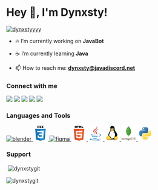 <h1 align="left">Hey 👋, I'm Dynxsty!</h1>
<p align="left"> <a href="https://twitter.com/dynxstyyyy" target="blank"><img src="https://img.shields.io/twitter/follow/dynxstyyyy?logo=twitter&style=for-the-badge" alt="dynxstyyyy" /></a> </p>

- 🔥 I’m currently working on **JavaBot**

- ☕ I’m currently learning **Java**

- 📫 How to reach me: **dynxsty@javadiscord.net**

<h3 align="left">Connect with me</h3>
<p align=left>
<a href="https://twitter.com/Dynxstyyyy"><img src="https://img.shields.io/badge/Twitter-1DA1F2?style=for-the-badge&logo=twitter&logoColor=white"></a>
<a href="https://join.javadiscord.net"><img src="https://img.shields.io/badge/Discord-100000?style=for-the-badge&logo=discord&logoColor=white"></a>
<a href="https://github.com/DynxstyGIT"><img src="https://img.shields.io/badge/GitHub-FFFFFF?style=for-the-badge&logo=github&logoColor=white"></a>
<a href="https://stackoverflow.com/users/15368542"><img src="https://img.shields.io/badge/Stackoverflow-100000?style=for-the-badge&logo=stackoverflow&logoColor=black"></a>
<a href="mailto:dynxsty@javadiscord.net"><img src="https://img.shields.io/badge/Gmail-D14836?style=for-the-badge&logo=gmail&logoColor=white"></a>
</p>

<h3 align="left">Languages and Tools</h3>
<p align="left"> <a href="https://www.blender.org/" target="_blank"> <img src="https://download.blender.org/branding/community/blender_community_badge_white.svg" alt="blender" width="40" height="40"/> </a> <a href="https://www.w3schools.com/css/" target="_blank"> <img src="https://raw.githubusercontent.com/devicons/devicon/master/icons/css3/css3-original-wordmark.svg" alt="css3" width="40" height="40"/> </a> <a href="https://www.figma.com/" target="_blank"> <img src="https://www.vectorlogo.zone/logos/figma/figma-icon.svg" alt="figma" width="40" height="40"/> </a> <a href="https://www.w3.org/html/" target="_blank"> <img src="https://raw.githubusercontent.com/devicons/devicon/master/icons/html5/html5-original-wordmark.svg" alt="html5" width="40" height="40"/> </a> <a href="https://www.java.com" target="_blank"> <img src="https://raw.githubusercontent.com/devicons/devicon/master/icons/java/java-original.svg" alt="java" width="40" height="40"/> </a> <a href="https://www.linux.org/" target="_blank"> <img src="https://raw.githubusercontent.com/devicons/devicon/master/icons/linux/linux-original.svg" alt="linux" width="40" height="40"/> </a> <a href="https://www.mongodb.com/" target="_blank"> <img src="https://raw.githubusercontent.com/devicons/devicon/master/icons/mongodb/mongodb-original-wordmark.svg" alt="mongodb" width="40" height="40"/> </a> <a href="https://www.python.org" target="_blank"> <img src="https://raw.githubusercontent.com/devicons/devicon/master/icons/python/python-original.svg" alt="python" width="40" height="40"/> </a> </p>

<h3 align="left">Support</h3>
<p></a>

<p>&nbsp;<img align="center" src="https://github-readme-stats.vercel.app/api?username=dynxstygit&show_icons=true&theme=dark&locale=en" alt="dynxstygit" /></p>

<p><img align="center" src="https://github-readme-streak-stats.herokuapp.com/?user=dynxstygit&theme=dark" alt="dynxstygit" /></p>
